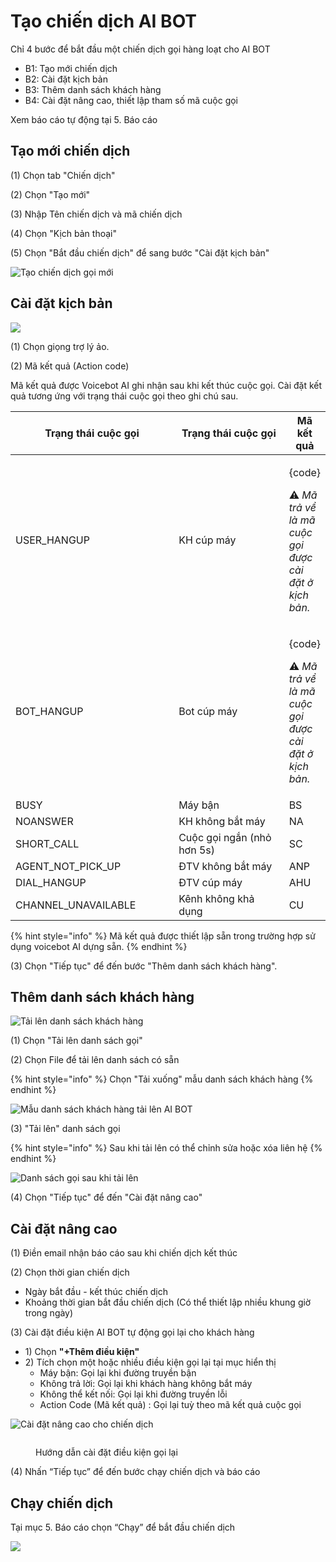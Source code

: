 # Tạo chiến dịch AI BOT

Chỉ 4 bước để bắt đầu một chiến dịch gọi hàng loạt cho AI BOT

* B1: Tạo mới chiến dịch
* B2: Cài đặt kịch bản
* B3: Thêm danh sách khách hàng
* B4: Cài đặt nâng cao, thiết lập tham số mã cuộc gọi

Xem báo cáo tự động tại 5. Báo cáo

## Tạo mới chiến dịch&#x20;

(1) Chọn tab "Chiến dịch"

(2) Chọn "Tạo mới"

(3) Nhập Tên chiến dịch và mã chiến dịch&#x20;

(4) Chọn "Kịch bản thoại"&#x20;

(5) Chọn "Bắt đầu chiến dịch" để sang bước "Cài đặt kịch bản"

![Tạo chiến dịch gọi mới ](<../.gitbook/assets/image (45).png>)

## Cài đặt kịch bản&#x20;

![](<../.gitbook/assets/image (35).png>)

(1) Chọn giọng trợ lý ảo.

(2) Mã kết quả (Action code)

Mã kết quả được Voicebot AI ghi nhận sau khi kết thúc cuộc gọi. Cài đặt kết quả tương ứng với trạng thái cuộc gọi theo ghi chú sau. &#x20;

<table><thead><tr><th width="270.9868627455859">Trạng thái cuộc gọi</th><th width="216.03530640214058">Trạng thái cuộc gọi</th><th>Mã kết quả</th></tr></thead><tbody><tr><td>USER_HANGUP</td><td>KH cúp máy</td><td><p>{code} </p><p><span data-gb-custom-inline data-tag="emoji" data-code="26a0">⚠️</span> <em>Mã trả về là mã cuộc gọi được cài đặt ở kịch bản.</em></p></td></tr><tr><td>BOT_HANGUP</td><td>Bot cúp máy</td><td><p>{code} </p><p><span data-gb-custom-inline data-tag="emoji" data-code="26a0">⚠️</span> <em>Mã trả về là mã cuộc gọi được cài đặt ở kịch bản.</em></p></td></tr><tr><td>BUSY</td><td>Máy bận</td><td>BS</td></tr><tr><td>NOANSWER</td><td>KH không bắt máy</td><td>NA</td></tr><tr><td>SHORT_CALL</td><td>Cuộc gọi ngắn (nhỏ hơn 5s)</td><td>SC</td></tr><tr><td>AGENT_NOT_PICK_UP</td><td>ĐTV không bắt máy</td><td>ANP</td></tr><tr><td>DIAL_HANGUP </td><td>ĐTV cúp máy</td><td>AHU </td></tr><tr><td>CHANNEL_UNAVAILABLE</td><td>Kênh không khả dụng</td><td>CU</td></tr></tbody></table>

{% hint style="info" %}
Mã kết quả được thiết lập sẵn trong trường hợp sử dụng voicebot AI dựng sẵn.
{% endhint %}



(3) Chọn "Tiếp tục" để đến bước "Thêm danh sách khách hàng".&#x20;

## Thêm danh sách khách hàng

![Tải lên danh sách khách hàng](<../.gitbook/assets/image (43).png>)

(1) Chọn "Tải lên danh sách gọi"

(2) Chọn File để tải lên danh sách có sẵn&#x20;

{% hint style="info" %}
Chọn "Tải xuống" mẫu danh sách khách hàng&#x20;
{% endhint %}

![Mẫu danh sách khách hàng tải lên AI BOT](<../.gitbook/assets/image (9).png>)

(3) "Tải lên" danh sách gọi

{% hint style="info" %}
Sau khi tải lên có thể chỉnh sửa hoặc xóa liên hệ
{% endhint %}

![Danh sách gọi sau khi tải lên](<../.gitbook/assets/image (3).png>)

(4) Chọn "Tiếp tục" để đến "Cài đặt nâng cao"

## Cài đặt nâng cao

(1) Điền email nhận báo cáo sau khi chiến dịch kết thúc

(2) Chọn thời gian chiến dịch

* Ngày bắt đầu - kết thúc chiến dịch&#x20;
* Khoảng thời gian bắt đầu chiến dịch (Có thể thiết lập nhiều khung giờ trong ngày)

(3) Cài đặt điều kiện AI BOT tự động gọi lại cho khách hàng&#x20;

* 1\) Chọn **"+Thêm điều kiện"**&#x20;
* 2\) Tích chọn một hoặc nhiều điều kiện gọi lại tại mục hiển thị
  * Máy bận: Gọi lại khi đường truyền bận&#x20;
  * Không trả lời: Gọi lại khi khách hàng không bắt máy
  * Không thể kết nối: Gọi lại khi đường truyền lỗi
  * Action Code (Mã kết quả) : Gọi lại tuỳ theo mã kết quả cuộc gọi

![Cài đặt nâng cao cho chiến dịch ](<../.gitbook/assets/Chiendich-dieu kien goi lai.png>)

<figure><img src="../.gitbook/assets/Chiendich-dieu kien goi lai 1.png" alt=""><figcaption><p>Hướng dẫn cài đặt điều kiện gọi lại</p></figcaption></figure>

(4) Nhấn “Tiếp tục” để đến bước chạy chiến dịch và báo cáo

## Chạy chiến dịch

Tại mục 5. Báo cáo chọn “Chạy” để bắt đầu chiến dịch

![](<../.gitbook/assets/image (15).png>)
